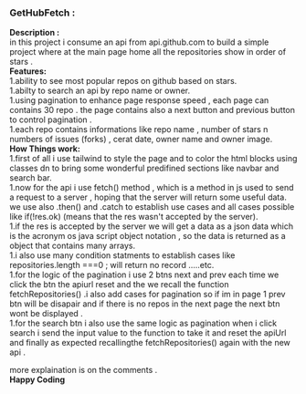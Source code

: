 ### GetHubFetch :<br>
   **Description :** <br>
  in this project i consume an api from api.github.com to build a simple project where at the main page home all the repositories show in order of stars . <br>
   **Features:**<br>
  1.ability to see most popular repos on github based on stars.<br>
  1.abilty to search an api by repo name or owner.<br>
  1.using pagination to enhance page response speed , each page can contains 30 repo . the page contains also a next button and previous button to control pagination . <br>
  1.each repo contains informations like repo name , number of stars n numbers of issues (forks) , cerat date,  owner name and owner image.<br>
    **How Things work:**<br>
  1.first of all i use tailwind to style the page and to color the html blocks using classes dn to bring some wonderful predifined sections like navbar and search bar.<br>
  1.now for the api i use fetch() method , which is a method in js used to send a request to a server , hoping that the server will return some useful data. we use also .then() and .catch to establish use cases and all cases possible like  if(!res.ok) (means that the res wasn't accepted by the server).<br>
  1.if the res is accepted by the server we will get a data as a json data which is the acronym os java script object notation , so the data is returned as a object that contains many arrays.<br>
  1.i also use many condition statments to establish cases like repositories.length ===0 ; will return no record .....etc.<br>
  1.for the logic of the pagination i use 2 btns next and prev each time we click the btn the apiurl reset and the we recall the function fetchRepositories() .i also add cases for pagination so if im in page 1 prev btn will be disapair and if there is no repos in the next page the next btn wont be displayed .<br> 
  1.for the search btn i also use the same logic as pagination when i click search i send the input value to the function to take it and reset the apiUrl and finally as expected recallingthe fetchRepositories() again with the new api .<br>

  more explaination is on the comments . <br>
  **Happy Coding**
